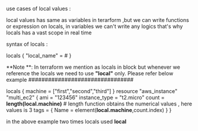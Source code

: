 use cases of local values :

local values has same as variables in terarform ,but we can write functions or expression on locals,
in variables we can't write any logics that's why locals has a vast scope in real time

syntax of locals :

locals {
 "local_name" = # 
 }

**Note **: In terraform we mention as locals in block but whenever we reference the locals we need to use **"local"** only.
Please refer below example
################################

locals {
  machine = ["first","second","third"]
}
resource "aws_instance" "multi_ec2" {
    ami = "123456"
   instance_type = "t2.micro"
   count = **length(local.machine)**  # length function obtains the numerical values , here values is 3
   tags = {
    Name = element(**local.machine**,count.index)
}
}

in the above example two times locals used **local**
